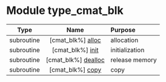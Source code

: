# Module type_cmat_blk

| Type | Name | Purpose |
| :--: | :--: | :---------- |
| subroutine | [cmat_blk%] [alloc](https://github.com/benjaminmenetrier/bump-standalone/tree/master/src/type_cmat_blk.F90#L68) | allocation |
| subroutine | [cmat_blk%] [init](https://github.com/benjaminmenetrier/bump-standalone/tree/master/src/type_cmat_blk.F90#L117) | initialization |
| subroutine | [cmat_blk%] [dealloc](https://github.com/benjaminmenetrier/bump-standalone/tree/master/src/type_cmat_blk.F90#L166) | release memory |
| subroutine | [cmat_blk%] [copy](https://github.com/benjaminmenetrier/bump-standalone/tree/master/src/type_cmat_blk.F90#L207) | copy |
